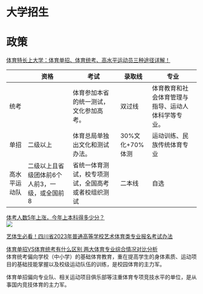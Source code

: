 # 大学招生

# 政策

[体育特长上大学：体育单招、体育统考、高水平运动员三种途径详解！](https://zhuanlan.zhihu.com/p/557359415)  

|   | 资格|考试  |录取线| 专业  |
|---|---|---|---|---|
|统考 |  | 体育参加本省的统一测试，文化参加高考。  |双过线|体育教育和社会体育管理与指导、运动人体科学等专业。
|单招 | 二级以上 | 体育总局单独出文化和测试办法。  |30%文化+70%体测|运动训练、民族传统体育专业
|高水平运动队 |二级以上且省级团体前6个人前3，一级，或全国前8  | 省统一体育测试，校专项测试，全国高考或者校组织测试  |二本线|自选

[体考人数5年上涨，今年上本科得多少分？](https://www.sohu.com/a/665286898_121124307)  
![](https://p0.itc.cn/q_70/images03/20230410/244b15eef9d04426985fad57dccb8e04.jpeg)



[艺体生必看！四川省2023年普通高等学校艺术体育类专业报名考试办法](https://zhuanlan.zhihu.com/p/575781852)  

[体育单招VS体育统考有什么区别 两大体育专业综合情况对比分析](http://www.sdzsjy.org/index.php?id=10134)  
体育统考偏向学校（中小学）的基础体育教育，重在提高学生的身体素质、运动项目的基础技能掌握以及校级运动队伍的训练，是校园体育的主力军。

体育单招偏向专业队、相关运动项目俱乐部等注重体育专项竞技水平的单位，是从事国内竞技体育的主力军。